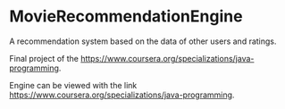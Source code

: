 # MovieRecommendationEngine
A recommendation system based on the data of other users and ratings. 

Final project of the https://www.coursera.org/specializations/java-programming.

Engine can be viewed with the link https://www.coursera.org/specializations/java-programming.
